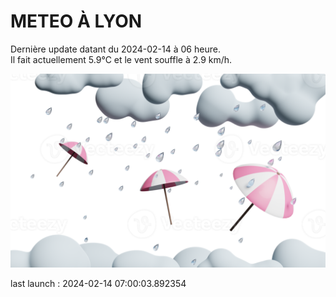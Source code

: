 # METEO À LYON

Dernière update datant du 2024-02-14 à 06 heure.  
Il fait actuellement 5.9°C et le vent souffle à 2.9 km/h.      

![](./.github/rain.png)

last launch : 2024-02-14 07:00:03.892354
